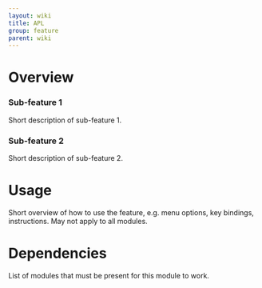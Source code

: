 ```yaml
---
layout: wiki
title: APL
group: feature
parent: wiki
---
```


# Overview

### Sub-feature 1
Short description of sub-feature 1.
### Sub-feature 2
Short description of sub-feature 2.


# Usage
Short overview of how to use the feature, e.g. menu options, key bindings, 
instructions. May not apply to all modules.


# Dependencies
List of modules that must be present for this module to work.
